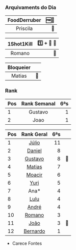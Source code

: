 ### Arquivaments do Dia
| FoodDerruber |:free::banana:|
|:--------:|---:|    
| Priscila | :medal_sports:|

| 1Shot1Kill  |:one: + :anger: :gun:   |  
|:--------:|---:|                            
| Romano               |:medal_sports:| 

| Bloqueier  |   |  
|:--------:|---:|                            
| Matias               |:medal_sports:| 

### Rank
|Pos| Rank Semanal  |6ªs    |  
|:--|:--------:    |---:| 
| 1 | Gustavo      | 1 |
| 2 | Joao         | 1 ||

|Pos| Rank Geral      |6ªs    |  |
|:--|:--------: |---:| ---:|
| 1 | [Júlio](https://www.linkedin.com/in/juliolpiva/)                              | 11 ||
| 2 | [Daniel](https://www.linkedin.com/in/mrdanielfsch/)                           | 8 ||
| 3 | [Gustavo](https://www.linkedin.com/in/gustavo-deitos-bernardini-370264145/)   | 8 |:basketball:|
| 4 | [Matias](https://www.linkedin.com/in/deandreamatias/)                         | 7 ||
| 5 | [Moacir](https://www.linkedin.com/in/moacirosa/)                              | 6 ||
| 6 | [Yuri](https://www.linkedin.com/in/yuri-juppa-3285bb124/)                     | 5 ||
| 7 | Ana*                                                                          | 4 ||
| 8 | [Lulu](https://www.linkedin.com/in/luis-felipe-90666758)                      | 4 ||
| 9 | [André](https://github.com/Milack27)                                          | 4 || 
| 10| [Romano](https://www.linkedin.com/in/romanosw/)                               | 3 ||  
| 11| [João](https://www.linkedin.com/in/jo%C3%A3o-pedro-dos-reis-8923b0a9/)        | 3 |:basketball:|
| 12| [Bernardo](https://www.linkedin.com/in/bhpmurta/)                             | 1 |||
* Carece Fontes 
